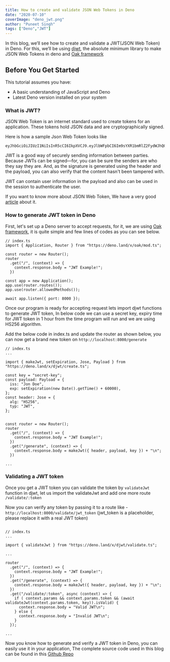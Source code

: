 ```yaml
---
title: How to create and validate JSON Web Tokens in Deno
date: "2020-07-10"
coverImage: "deno_jwt.png"
author: "Puneet Singh"
tags: ["Deno","JWT"]
---
```


In this blog, we’ll see how to create and validate a JWT(JSON Web Token) in Deno. For this, we’ll be using [djwt](https://github.com/timonson/djwt), the absolute minimum library to make JSON Web Tokens in deno and [Oak framework](https://deno.land/x/oak)

## Before You Get Started
This tutorial assumes you have:

*   A basic understanding of JavaScript and Deno
*   Latest Deno version installed on your system

### What is JWT?

JSON Web Token is an internet standard used to create tokens for an application. These tokens hold JSON data and are cryptographically signed. 

Here is how a sample Json Web Token looks like

```
eyJhbGciOiJIUzI1NiIsInR5cCI6IkpXVCJ9.eyJlbWFpbCI6Im9sYXR1bmRlZ2FydWJhQGdtYWlsLmNvbSIsIm
```
JWT is a good way of securely sending information between parties. Because JWTs can be signed—for, you can be sure the senders are who they say they are. And, as the signature is generated using the header and the payload, you can also verify that the content hasn't been tampered with.

JWT can contain user information in the payload and also can be used in the session to authenticate the user. 

If you want to know more about JSON Web Token, We have a very good [article](https://www.loginradius.com/engineering/blog/jwt/) about it.

### How to generate JWT token in Deno

First, let's set up a Deno server to accept requests, for it, we are using [Oak framework](https://deno.land/x/oak), it is quite simple and few lines of codes as you can see below.


```TS
// index.ts
import { Application, Router } from "https://deno.land/x/oak/mod.ts";

const router = new Router();
router
  .get("/", (context) => {
    context.response.body = "JWT Example!";
  })

const app = new Application();
app.use(router.routes());
app.use(router.allowedMethods());

await app.listen({ port: 8000 });
```

Once our program is ready for accepting request lets import djwt functions to generate JWT token, In below code we can use a secret key, expiry time for JWT token in 1 hour from the time program will run and we are using HS256 algorithm.

Add the below code in index.ts and update the router as shown below, you can now get a brand new token on `http://localhost:8000/generate`

```TS
// index.ts
...

import { makeJwt, setExpiration, Jose, Payload } from "https://deno.land/x/djwt/create.ts";

const key = "secret-key";
const payload: Payload = {
  iss: "Jon Doe",
  exp: setExpiration(new Date().getTime() + 60000),
};
const header: Jose = {
  alg: "HS256",
  typ: "JWT",
};


const router = new Router();
router
  .get("/", (context) => {
    context.response.body = "JWT Example!";
  })
  .get("/generate", (context) => {
    context.response.body = makeJwt({ header, payload, key }) + "\n";
  })

...
```


### Validating a JWT token
Once you get a JWT token you can validate the token by `validateJwt` function in djwt, let us import the validateJwt and add one more route `/validate/:token`

Now you can verify any token by passing it to a route like - `http://localhost:8000/validate/jwt_token` (jwt_token is a placeholder, please replace it with a real JWT token)
```TS

// index.ts
...

import { validateJwt } from "https://deno.land/x/djwt/validate.ts";

...

router
  .get("/", (context) => {
    context.response.body = "JWT Example!";
  })
  .get("/generate", (context) => {
    context.response.body = makeJwt({ header, payload, key }) + "\n";
  })
  .get("/validate/:token", async (context) => {
    if ( context.params && context.params.token && (await validateJwt(context.params.token, key)).isValid) {
      context.response.body = "Valid JWT\n";
    } else {
      context.response.body = "Invalid JWT\n";
    }
  });

...

```

Now you know how to generate and verify a JWT token in Deno, you can easily use it in your application, The complete source code used in this blog can be found in this [Github Repo](https://github.com/LoginRadius/engineering-blog-samples/tree/master/Deno/JWTAuthentication)
